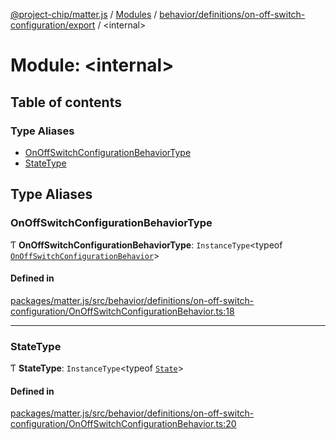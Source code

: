 [@project-chip/matter.js](../README.md) / [Modules](../modules.md) / [behavior/definitions/on-off-switch-configuration/export](behavior_definitions_on_off_switch_configuration_export.md) / \<internal\>

# Module: \<internal\>

## Table of contents

### Type Aliases

- [OnOffSwitchConfigurationBehaviorType](behavior_definitions_on_off_switch_configuration_export._internal_.md#onoffswitchconfigurationbehaviortype)
- [StateType](behavior_definitions_on_off_switch_configuration_export._internal_.md#statetype)

## Type Aliases

### OnOffSwitchConfigurationBehaviorType

Ƭ **OnOffSwitchConfigurationBehaviorType**: `InstanceType`\<typeof [`OnOffSwitchConfigurationBehavior`](behavior_definitions_on_off_switch_configuration_export.md#onoffswitchconfigurationbehavior)\>

#### Defined in

[packages/matter.js/src/behavior/definitions/on-off-switch-configuration/OnOffSwitchConfigurationBehavior.ts:18](https://github.com/project-chip/matter.js/blob/3adaded6/packages/matter.js/src/behavior/definitions/on-off-switch-configuration/OnOffSwitchConfigurationBehavior.ts#L18)

___

### StateType

Ƭ **StateType**: `InstanceType`\<typeof [`State`](../classes/behavior_definitions_on_off_switch_configuration_export.OnOffSwitchConfigurationServer.md#state-1)\>

#### Defined in

[packages/matter.js/src/behavior/definitions/on-off-switch-configuration/OnOffSwitchConfigurationBehavior.ts:20](https://github.com/project-chip/matter.js/blob/3adaded6/packages/matter.js/src/behavior/definitions/on-off-switch-configuration/OnOffSwitchConfigurationBehavior.ts#L20)
